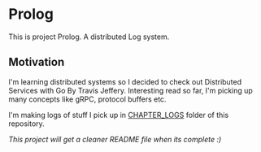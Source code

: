 # Prolog

This is project Prolog. A distributed Log system.

## Motivation

I'm learning distributed systems so I decided to check out Distributed Services with Go By Travis Jeffery. Interesting read so far, I'm picking up many concepts like gRPC, protocol buffers etc.

I'm making logs of stuff I pick up in [CHAPTER_LOGS](https://github.com/afkzoro/prolog/tree/main/CHAPTER_LOGS) folder of this repository.


_This project will get a cleaner README file when its complete :)_

